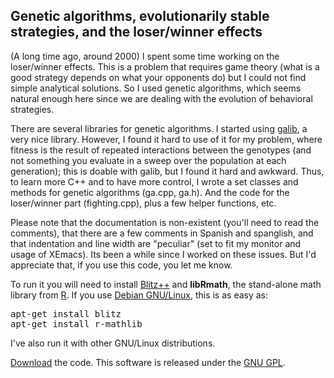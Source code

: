 <h2>Genetic algorithms, evolutionarily stable strategies, and the loser/winner
effects</h2>

<p>(A long time ago, around 2000) I spent some time working on the
loser/winner effects. This is a problem that requires game theory (what is
a good strategy depends on what your opponents do) but I could not find
simple analytical solutions. So I used genetic algorithms, which seems
natural enough here since we are dealing with the evolution of behavioral
strategies.</p>

<p>There are several libraries for genetic algorithms. I started using <a
href="http://lancet.mit.edu/ga/">galib</a>, a very nice library. However, I
found it hard to use of it for my problem, where fitness is the result of
repeated interactions between the genotypes (and not something you evaluate in
a sweep over the population at each generation); this is doable with galib, but I found it hard
and awkward. Thus, to learn more C++ and to have more control,
I wrote a set classes and methods for
genetic algorithms (ga.cpp, ga.h). And the code for the loser/winner part
(fighting.cpp), plus a few helper functions, etc.</p>

<p>Please note that the documentation is non-existent (you'll need to read the
comments), that there are a few comments in Spanish and spanglish, and that
indentation and line width are "peculiar" (set to fit my monitor and usage of XEmacs).
Its been a while since I worked on these issues. But I'd appreciate that, if
you use this code, you let me know. </p>

<p>To run it you will need to install <a
href="http://www.oonumerics.org/blitz/">Blitz++</a> and
<b>libRmath</b>, the stand-alone math library from <a
href="http://www.r-project.org">R</a>. If you use <a
href="http://www.debian.org">Debian GNU/Linux</a>, this is as easy as:</p>
<pre>
apt-get install blitz
apt-get install r-mathlib
</pre>

<p>I've also run it with other GNU/Linux distributions.</p>

<p><a href="gaLW.tar.gz">Download</a> the code. This software is
released     under the <a href="http://www.gnu.org/licenses/licenses.html#GPL">GNU
    GPL</a>.</p>

